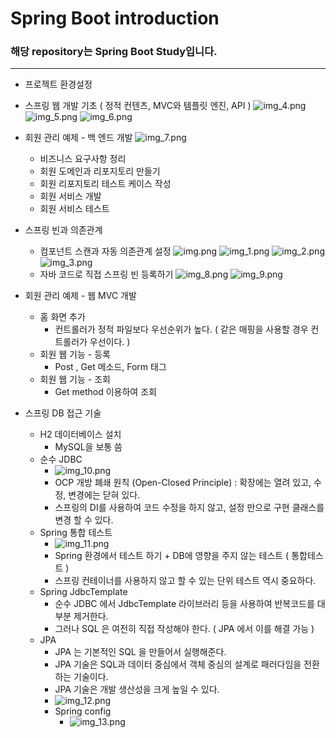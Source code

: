 # Spring Boot introduction<br>
### 해당 repository는 Spring Boot Study입니다.
***
- 프로젝트 환경설정
- 스프링 웹 개발 기초 ( 정적 컨텐츠, MVC와 템플릿 엔진, API )
  ![img_4.png](img_4.png)
  ![img_5.png](img_5.png)
  ![img_6.png](img_6.png)
  
  
- 회원 관리 예제 - 백 엔드 개발
  ![img_7.png](img_7.png)
    - 비즈니스 요구사항 정리
    - 회원 도메인과 리포지토리 만들기
    - 회원 리포지토리 테스트 케이스 작성
    - 회원 서비스 개발
    - 회원 서비스 테스트
- 스프링 빈과 의존관계
    - 컴포넌트 스캔과 자동 의존관계 설정
  ![img.png](img.png)
      ![img_1.png](img_1.png)
      ![img_2.png](img_2.png)
      ![img_3.png](img_3.png)
    - 자바 코드로 직접 스프링 빈 등록하기
      ![img_8.png](img_8.png)
      ![img_9.png](img_9.png)
- 회원 관리 예제 - 웹 MVC 개발
    - 홈 화면 추가
        - 컨트롤러가 정적 파일보다 우선순위가 높다. ( 같은 매핑을 사용할 경우 컨트롤러가 우선이다. )
    - 회원 웹 기능 - 등록
        - Post , Get 메소드, Form 태그
    - 회원 웹 기능 - 조회
      - Get method 이용하여 조회
- 스프링 DB 접근 기술
    - H2 데이터베이스 설치
        - MySQL을 보통 씀
    - 순수 JDBC
        - ![img_10.png](img_10.png)
        - OCP 개방 폐쇄 원칙 (Open-Closed Principle) : 확장에는 열려 있고, 수정, 변경에는 닫혀 있다.
        - 스프링의 DI를 사용하여 코드 수정을 하지 않고, 설정 만으로 구현 클래스를 변경 할 수 있다.
    - Spring 통합 테스트
        - ![img_11.png](img_11.png)
        - Spring 환경에서 테스트 하기 + DB에 영향을 주지 않는 테스트 ( 통합테스트 )
        - 스프링 컨테이너를 사용하지 않고 할 수 있는 단위 테스트 역시 중요하다.
    - Spring JdbcTemplate
        - 순수 JDBC 에서 JdbcTemplate 라이브러리 등을 사용하여 반복코드를 대부분 제거한다.
        - 그러나 SQL 은 여전히 직접 작성해야 한다. ( JPA 에서 이를 해결 가능 ) 
    - JPA
        - JPA 는 기본적인 SQL 을 만들어서 실행해준다.
        - JPA 기술은 SQL과 데이터 중심에서 객체 중심의 설계로 패러다임을 전환하는 기술이다.
        - JPA 기술은 개발 생산성을 크게 높일 수 있다.
        - ![img_12.png](img_12.png)
        - Spring config
            - ![img_13.png](img_13.png)
